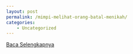 ```yaml
---
layout: post
permalink: /mimpi-melihat-orang-batal-menikah/
categories:
    - Uncategorized
---
```


[Baca Selengkapnya](/02)